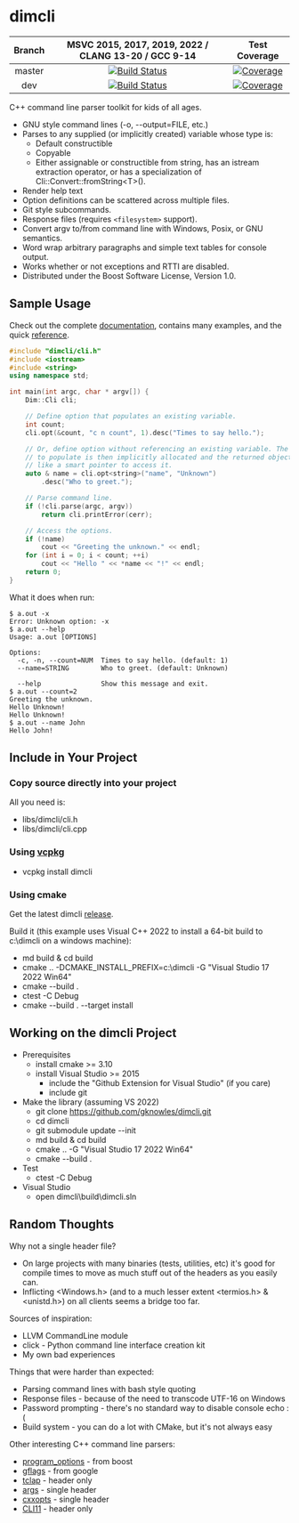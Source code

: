 ﻿<!--
Copyright Glen Knowles 2016 - 2025.
Distributed under the Boost Software License, Version 1.0.
-->

# dimcli

| Branch | MSVC 2015, 2017, 2019, 2022 / CLANG 13-20 / GCC 9-14 | Test Coverage |
| :----: | :----------------------------------------------------: | :-----------: |
| master | [![Build Status][gh-image-master]][gh-link-master] | [![Coverage][cc-image-master]][cc-link-master] |
| dev    | [![Build Status][gh-image-dev]][gh-link-dev] | [![Coverage][cc-image-dev]][cc-link-dev] |

[gh-image-master]: https://github.com/gknowles/dimcli/actions/workflows/github-build.yml/badge.svg?branch=master "GitHub Actions"
[gh-link-master]: https://github.com/gknowles/dimcli/actions/workflows/github-build.yml?query=branch%3Amaster
[cc-image-master]: https://codecov.io/gh/gknowles/dimcli/branch/master/graph/badge.svg "Codecov"
[cc-link-master]: https://app.codecov.io/gh/gknowles/dimcli/tree/master

[gh-image-dev]: https://github.com/gknowles/dimcli/actions/workflows/github-build.yml/badge.svg?branch=dev "GitHub Actions"
[gh-link-dev]: https://github.com/gknowles/dimcli/actions/workflows/github-build.yml?query=branch%3Adev
[cc-image-dev]: https://codecov.io/gh/gknowles/dimcli/branch/dev/graph/badge.svg "Codecov"
[cc-link-dev]: https://app.codecov.io/gh/gknowles/dimcli/tree/dev

C++ command line parser toolkit for kids of all ages.

- GNU style command lines (-o, --output=FILE, etc.)
- Parses to any supplied (or implicitly created) variable whose type is:
  - Default constructible
  - Copyable
  - Either assignable or constructible from string, has an istream extraction
    operator, or has a specialization of Cli&#58;:Convert::fromString&lt;T>().
- Render help text
- Option definitions can be scattered across multiple files.
- Git style subcommands.
- Response files (requires `<filesystem>` support).
- Convert argv to/from command line with Windows, Posix, or GNU semantics.
- Word wrap arbitrary paragraphs and simple text tables for console output.
- Works whether or not exceptions and RTTI are disabled.
- Distributed under the Boost Software License, Version 1.0.

## Sample Usage

Check out the complete [documentation](https://gknowles.github.io/dimcli/),
contains many examples, and the quick
[reference](https://gknowles.github.io/dimcli/reference.html).

~~~ C++
#include "dimcli/cli.h"
#include <iostream>
#include <string>
using namespace std;

int main(int argc, char * argv[]) {
    Dim::Cli cli;

    // Define option that populates an existing variable.
    int count;
    cli.opt(&count, "c n count", 1).desc("Times to say hello.");

    // Or, define option without referencing an existing variable. The variable
    // to populate is then implicitly allocated and the returned object is used
    // like a smart pointer to access it.
    auto & name = cli.opt<string>("name", "Unknown")
        .desc("Who to greet.");

    // Parse command line.
    if (!cli.parse(argc, argv))
        return cli.printError(cerr);

    // Access the options.
    if (!name)
        cout << "Greeting the unknown." << endl;
    for (int i = 0; i < count; ++i)
        cout << "Hello " << *name << "!" << endl;
    return 0;
}
~~~

What it does when run:

~~~ console
$ a.out -x
Error: Unknown option: -x
$ a.out --help
Usage: a.out [OPTIONS]

Options:
  -c, -n, --count=NUM  Times to say hello. (default: 1)
  --name=STRING        Who to greet. (default: Unknown)

  --help               Show this message and exit.
$ a.out --count=2
Greeting the unknown.
Hello Unknown!
Hello Unknown!
$ a.out --name John
Hello John!
~~~

## Include in Your Project
### Copy source directly into your project
All you need is:
- libs/dimcli/cli.h
- libs/dimcli/cli.cpp

### Using [vcpkg](https://github.com/Microsoft/vcpkg)
- vcpkg install dimcli

### Using cmake
Get the latest dimcli [release](https://github.com/gknowles/dimcli/releases).

Build it (this example uses Visual C++ 2022 to install a 64-bit build to
c:\dimcli on a windows machine):
- md build & cd build
- cmake .. -DCMAKE_INSTALL_PREFIX=c:\dimcli -G "Visual Studio 17 2022 Win64"
- cmake --build .
- ctest -C Debug
- cmake --build . --target install

## Working on the dimcli Project
- Prerequisites
  - install cmake >= 3.10
  - install Visual Studio >= 2015
    - include the "Github Extension for Visual Studio" (if you care)
    - include git
- Make the library (assuming VS 2022)
  - git clone https://github.com/gknowles/dimcli.git
  - cd dimcli
  - git submodule update --init
  - md build & cd build
  - cmake .. -G "Visual Studio 17 2022 Win64"
  - cmake --build .
- Test
  - ctest -C Debug
- Visual Studio
  - open dimcli\build\dimcli.sln

## Random Thoughts
Why not a single header file?

- On large projects with many binaries (tests, utilities, etc) it's good for
  compile times to move as much stuff out of the headers as you easily can.
- Inflicting <Windows.h> (and to a much lesser extent <termios.h> & <unistd.h>)
  on all clients seems a bridge too far.

Sources of inspiration:

- LLVM CommandLine module
- click - Python command line interface creation kit
- My own bad experiences

Things that were harder than expected:

- Parsing command lines with bash style quoting
- Response files - because of the need to transcode UTF-16 on Windows
- Password prompting - there's no standard way to disable console echo :(
- Build system - you can do a lot with CMake, but it's not always easy

Other interesting C++ command line parsers:

- [program_options](http://www.boost.org/doc/libs/release/libs/program_options/)
  \- from boost
- [gflags](https://gflags.github.io/gflags/) - from google
- [tclap](http://tclap.sourceforge.net) - header only
- [args](https://github.com/Taywee/args) - single header
- [cxxopts](https://github.com/jarro2783/cxxopts) - single header
- [CLI11](https://github.com/CLIUtils/CLI11) - header only
